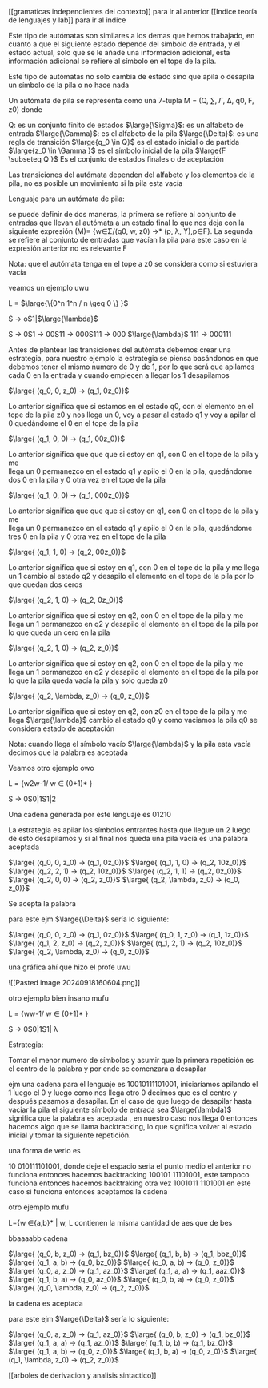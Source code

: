 [[gramaticas independientes del contexto]] para ir al anterior 
[[Indice teoría de lenguajes y lab]] para ir al indice

Este tipo de autómatas son similares a los demas que hemos trabajado, en cuanto  a
que el siguiente estado depende del símbolo de entrada, y el estado actual, solo que 
se le añade una información adicional, esta información adicional se refiere al 
símbolo en el tope de la pila. 

Este tipo de autómatas no solo cambia de estado sino que apila o desapila un símbolo
de la pila o no hace nada

Un autómata de pila se representa como una 7-tupla M = (Q, ∑, 𝛤, ∆, q0, F, z0) donde

Q: es un conjunto finito de estados
$\large{\Sigma}$: es un alfabeto de entrada
$\large{\Gamma}$: es el alfabeto de la pila 
$\large{\Delta}$: es una regla de transición
$\large{q_0 \in Q}$ es el estado inicial o de partida 
$\large{z_0 \in \Gamma }$ es el símbolo inicial de la pila 
$\large{F \subseteq Q }$ Es el conjunto de estados finales o de aceptación 

Las transiciones del autómata dependen del alfabeto y los elementos de la pila, no es 
posible un movimiento si la pila esta vacía 

Lenguaje para un autómata de pila:

se puede definir de dos maneras, la primera se refiere al conjunto de entradas que 
llevan al autómata a un estado final lo que nos deja con la siguiente expresión (M)=
{w∈Σ/(q0, w, z0) →* (p, λ, ϒ),p∈F}.  La segunda se refiere al conjunto de entradas 
que vacían la pila para este caso en la expresión anterior no es relevante F 

Nota: que el autómata tenga en el tope a z0 se considera como si estuviera vacía 

veamos un ejemplo uwu

L = $\large{\{0^n 1^n / n \geq 0 \} }$ 

S -> oS1|$\large{\lambda}$ 

S -> 0S1 -> 00S11 -> 000S111 -> 000 $\large{\lambda}$ 111 -> 000111

Antes de plantear las transiciones del autómata debemos crear una estrategia, para
nuestro ejemplo la estrategia se piensa basándonos en que debemos tener el mismo
numero de 0 y de 1, por lo que será que apilamos cada 0 en la entrada y cuando 
empiecen a llegar los 1 desapilamos 

$\large{ (q_0, 0, z_0) -> (q_1, 0z_0)}$ 

Lo anterior significa que si estamos en el estado q0, con el elemento en el tope de la 
pila z0 y nos llega un 0, voy a pasar al estado q1 y voy a apilar el 0 quedándome el 0
en el tope de la pila 

$\large{ (q_1, 0, 0) -> (q_1, 00z_0)}$ 

Lo anterior significa que  que que si estoy en q1, con 0 en el tope de la pila y  me  
llega un 0 permanezco en el estado q1 y apilo el 0 en la pila, quedándome dos 0 
en  la pila y 0 otra vez en el tope de la pila  

$\large{ (q_1, 0, 0) -> (q_1, 000z_0)}$ 

Lo anterior significa que  que que si estoy en q1, con 0 en el tope de la pila y  me  
llega un 0 permanezco en el estado q1 y apilo el 0 en la pila, quedándome tres 0 
en  la pila y 0 otra vez en el tope de la pila  

$\large{ (q_1, 1, 0) -> (q_2, 00z_0)}$ 

Lo anterior significa que si estoy en q1, con 0 en el tope de la pila y me llega un 1 
cambio al estado q2 y desapilo el elemento en el tope de la pila por lo que quedan 
dos ceros 

$\large{ (q_2, 1, 0) -> (q_2, 0z_0)}$ 

Lo anterior significa que si estoy en q2, con 0 en el tope de la pila y me llega un 1 
permanezco en q2 y desapilo el elemento en el tope de la pila por lo que queda
un cero en la pila 

$\large{ (q_2, 1, 0) -> (q_2, z_0)}$ 

Lo anterior significa que si estoy en q2, con 0 en el tope de la pila y me llega un 1 
permanezco en q2 y desapilo el elemento en el tope de la pila por lo que la pila 
queda vacía la pila y solo queda z0  

$\large{ (q_2, \lambda, z_0) -> (q_0, z_0)}$ 

Lo anterior significa que si estoy en q2, con z0 en el tope de la pila y me llega $\large{\lambda}$ 
cambio al estado q0 y como vaciamos la pila q0 se considera estado de aceptación

Nota: cuando llega el símbolo vacío $\large{\lambda}$ y la pila esta vacía decimos que la palabra es 
aceptada 

Veamos otro ejemplo owo 

L = {w2w-1/ w ∈ (0+1)* }

S -> 0S0|1S1|2

Una cadena generada por este lenguaje es 01210

La estrategia es apilar los símbolos entrantes hasta que llegue un 2 luego de esto 
desapilamos  y si al final nos queda una pila vacía es una palabra aceptada 

$\large{ (q_0, 0, z_0) -> (q_1, 0z_0)}$ 
$\large{ (q_1, 1, 0) -> (q_2, 10z_0)}$ 
$\large{ (q_2, 2, 1) -> (q_2, 10z_0)}$ 
$\large{ (q_2, 1, 1) -> (q_2, 0z_0)}$ 
$\large{ (q_2, 0, 0) -> (q_2, z_0)}$ 
$\large{ (q_2, \lambda, z_0) -> (q_0, z_0)}$ 

Se acepta la palabra 

para este ejm $\large{\Delta}$ sería lo siguiente:

$\large{ (q_0, 0, z_0) -> (q_1, 0z_0)}$ 
$\large{ (q_0, 1, z_0) -> (q_1, 1z_0)}$ 
$\large{ (q_1, 2, z_0) -> (q_2, z_0)}$ 
$\large{ (q_1, 2, 1) -> (q_2, 10z_0)}$ 
$\large{ (q_2, \lambda, z_0) -> (q_0, z_0)}$ 

una gráfica ahí que hizo el profe uwu

![[Pasted image 20240918160604.png]]


otro ejemplo bien insano mufu 

L = {ww-1/ w ∈ (0+1)* } 

S → 0S0|1S1| λ

Estrategia:

Tomar el menor numero de símbolos y asumir que la primera repetición es el centro 
de la palabra y por ende se comenzara a desapilar 

ejm una cadena para el lenguaje es 10010111101001, iniciaríamos apilando el 1 luego 
el  0 y luego como nos llega otro 0 decimos que es el centro y después pasamos a 
desapilar. En el caso de que luego de desapilar hasta vaciar la pila el siguiente 
símbolo de entrada sea $\large{\lambda}$ significa que la palabra es aceptada , en nuestro caso nos 
llega 0 entonces hacemos algo que se llama backtracking, lo que significa volver al 
estado inicial y tomar la siguiente repetición.

una forma de verlo es 

10 010111101001, donde deje el espacio seria el punto medio 
el anterior no funciona entonces hacemos backtracking
100101 11101001, este tampoco funciona entonces hacemos backtraking otra vez
1001011 1101001 en este caso si funciona entonces aceptamos la cadena 


otro ejemplo mufu 

L={w ∈{a,b}* | w, L contienen la misma cantidad de aes que de bes

bbaaaabb cadena

$\large{ (q_0, b, z_0) -> (q_1, bz_0)}$ 
$\large{ (q_1, b, b) -> (q_1, bbz_0)}$ 
$\large{ (q_1, a, b) -> (q_0, bz_0)}$ 
$\large{ (q_0, a, b) -> (q_0, z_0)}$ 
$\large{ (q_0, a, z_0) -> (q_1, az_0)}$ 
$\large{ (q_1, a, a) -> (q_1, aaz_0)}$ 
$\large{ (q_1, b, a) -> (q_0, az_0)}$ 
$\large{ (q_0, b, a) -> (q_0, z_0)}$ 
$\large{ (q_0, \lambda, z_0) -> (q_2, z_0)}$ 

la cadena es aceptada 

para este ejm $\large{\Delta}$ sería lo siguiente:

$\large{ (q_0, a, z_0) -> (q_1, az_0)}$ 
$\large{ (q_0, b, z_0) -> (q_1, bz_0)}$ 
$\large{ (q_1, a, a) -> (q_1, az_0)}$ 
$\large{ (q_1, b, b) -> (q_1, bz_0)}$ 
$\large{ (q_1, a, b) -> (q_0, z_0)}$ 
$\large{ (q_1, b, a) -> (q_0, z_0)}$ 
$\large{ (q_1, \lambda, z_0) -> (q_2, z_0)}$ 

[[arboles de derivacion y analisis sintactico]]